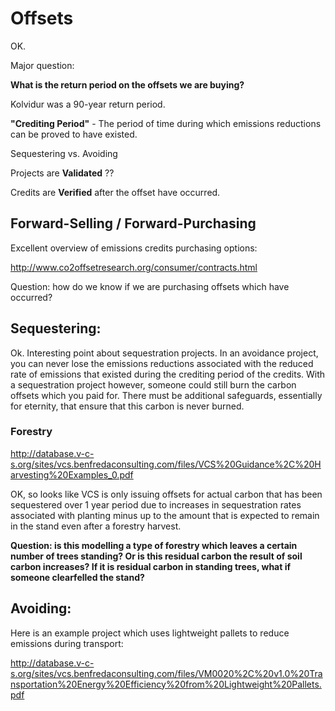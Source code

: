 # Offsets

OK. 

Major question: 

**What is the return period on the offsets we are buying?**

Kolvidur was a 90-year return period.


**"Crediting Period"** - The period of time during which emissions reductions can be proved to have existed.


Sequestering vs. Avoiding


Projects are **Validated** ??

Credits are **Verified** after the offset have occurred.

## Forward-Selling / Forward-Purchasing

Excellent overview of emissions credits purchasing options:

http://www.co2offsetresearch.org/consumer/contracts.html

Question: how do we know if we are purchasing offsets which have occurred?


## Sequestering:

Ok. Interesting point about sequestration projects. In an avoidance project, you can never lose the emissions reductions associated with the reduced rate of emissions that existed during the crediting period of the credits. With a sequestration project however, someone could still burn the carbon offsets which you paid for. There must be additional safeguards, essentially for eternity, that ensure that this carbon is never burned. 

### Forestry

http://database.v-c-s.org/sites/vcs.benfredaconsulting.com/files/VCS%20Guidance%2C%20Harvesting%20Examples_0.pdf

OK, so looks like VCS is only issuing offsets for actual carbon that has been sequestered over 1 year period due to increases in sequestration rates associated with planting minus up to the amount that is expected to remain in the stand even after a forestry harvest.

**Question: is this modelling a type of forestry which leaves a certain number of trees standing? Or is this residual carbon the result of soil carbon increases? If it is residual carbon in standing trees, what if someone clearfelled the stand?**


## Avoiding:

Here is an example project which uses lightweight pallets to reduce emissions during transport:

http://database.v-c-s.org/sites/vcs.benfredaconsulting.com/files/VM0020%2C%20v1.0%20Transportation%20Energy%20Efficiency%20from%20Lightweight%20Pallets.pdf

